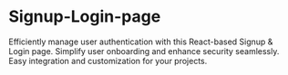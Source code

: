 # Signup-Login-page
Efficiently manage user authentication with this React-based Signup &amp; Login page. Simplify user onboarding and enhance security seamlessly. Easy integration and customization for your projects.
